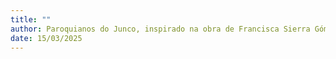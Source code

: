 ```yaml
---
title: ""
author: Paroquianos do Junco, inspirado na obra de Francisca Sierra Gómez, 365 com Jesus de Nazaré
date: 15/03/2025
---
```

